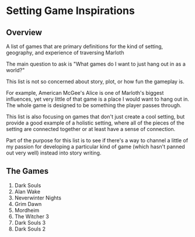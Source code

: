 # Setting Game Inspirations

## Overview

A list of games that are primary definitions for the kind of setting, geography, and experience of traversing Marloth

The main question to ask is "What games do I want to just hang out in as a world?"

This list is not so concerned about story, plot, or how fun the gameplay is.

For example, American McGee's Alice is one of Marloth's biggest influences, yet very little of that game is a place I would want to hang out in.  The whole game is designed to be something the player passes through.

This list is also focusing on games that don't just create a cool setting, but provide a good example of a holistic setting, where all of the pieces of the setting are connected together or at least have a sense of connection.

Part of the purpose for this list is to see if there's a way to channel a little of my passion for developing a particular kind of game (which hasn't panned out very well) instead into story writing.

## The Games

1. Dark Souls
2. Alan Wake
3. Neverwinter Nights
4. Grim Dawn
5. Mordheim
6. The Witcher 3
7. Dark Souls 3
8. Dark Souls 2




